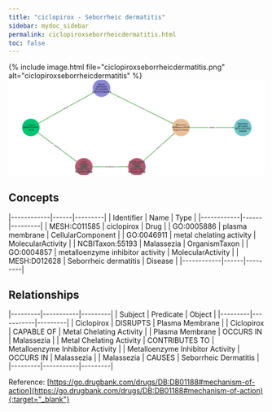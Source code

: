 ```yaml
---
title: "ciclopirox - Seborrheic dermatitis"
sidebar: mydoc_sidebar
permalink: ciclopiroxseborrheicdermatitis.html
toc: false 
---
```


{% include image.html file="ciclopiroxseborrheicdermatitis.png" alt="ciclopiroxseborrheicdermatitis" %}![Path Visualization](/images/ciclopiroxseborrheicdermatitis.png)

## Concepts

|------------|------|---------|
| Identifier | Name | Type    |
|------------|------|---------|
| MESH:C011585 | ciclopirox | Drug |
| GO:0005886 | plasma membrane | CellularComponent |
| GO:0046911 | metal chelating activity | MolecularActivity |
| NCBITaxon:55193 | Malassezia | OrganismTaxon |
| GO:0004857 | metalloenzyme inhibitor activity | MolecularActivity |
| MESH:D012628 | Seborrheic dermatitis | Disease |
|------------|------|---------|

## Relationships

|---------|-----------|---------|
| Subject | Predicate | Object  |
|---------|-----------|---------|
| Ciclopirox | DISRUPTS | Plasma Membrane |
| Ciclopirox | CAPABLE OF | Metal Chelating Activity |
| Plasma Membrane | OCCURS IN | Malassezia |
| Metal Chelating Activity | CONTRIBUTES TO | Metalloenzyme Inhibitor Activity |
| Metalloenzyme Inhibitor Activity | OCCURS IN | Malassezia |
| Malassezia | CAUSES | Seborrheic Dermatitis |
|---------|-----------|---------|

Reference: [https://go.drugbank.com/drugs/DB:DB01188#mechanism-of-action](https://go.drugbank.com/drugs/DB:DB01188#mechanism-of-action){:target="_blank"}
